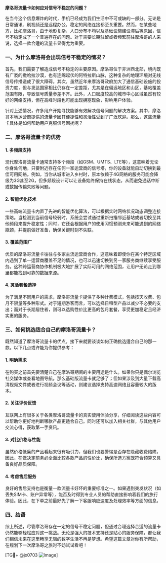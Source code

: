 **摩洛哥流量卡如何应对信号不稳定的问题？**

在当今这个信息爆炸的时代，手机已经成为我们生活中不可或缺的一部分。无论是日常通讯、刷视频还是远程办公，稳定的网络连接都至关重要。然而，在某些地方，比如摩洛哥，由于地形复杂、人口分布不均以及基础设施建设滞后等原因，信号不稳定成了一个普遍存在的问题。对于需要长期驻留或者频繁前往摩洛哥的人来说，选择一款合适的流量卡显得尤为重要。

### 一、为什么摩洛哥会出现信号不稳定的情况？

首先，我们需要了解造成信号不稳定的主要原因。摩洛哥位于非洲西北部，境内既有广袤的撒哈拉沙漠，也有连绵起伏的阿特拉斯山脉，这种复杂的地理环境对无线信号传播造成了很大障碍。其次，虽然近年来摩洛哥政府加大了通信基础设施的投资力度，但与发达国家相比仍存在一定差距，尤其是在偏远地区和山区，基站覆盖范围有限，导致信号质量参差不齐。此外，人口密度较高的城市中心区域虽然有较好的网络支持，但在高峰时段也可能出现拥塞现象，影响用户体验。

针对上述情况，许多用户开始寻找能够有效解决信号问题的解决方案。其中，摩洛哥本地运营商提供的流量卡因其便捷性和灵活性受到了广泛欢迎。那么，这些流量卡具体是如何帮助用户克服信号困扰呢？

### 二、摩洛哥流量卡的优势

#### 1. **多频段支持**
现代摩洛哥流量卡通常支持多个频段（如GSM、UMTS、LTE等），这意味着无论你身处何地，只要附近存在任何一家运营商的信号塔，你的设备就能自动切换到最佳可用网络。例如，当你从城市进入乡村时，原本依赖于4G网络的服务可能会降级为3G甚至2G，但多频段设计可以让设备始终保持在线状态，从而避免通话中断或数据传输失败等问题。

#### 2. **智能优化技术**
一些高端流量卡内置了先进的智能优化算法，可以根据实时网络状况动态调整连接策略。当检测到当前信号较弱时，系统会尝试通过重新扫描邻近基站或者切换至其他频段来提升稳定性；同时，它还会根据用户的使用习惯预测未来可能遇到的网络瓶颈，并提前做好准备，确保关键时刻不失联。

#### 3. **覆盖范围广**
优质的摩洛哥流量卡往往与多家主流运营商合作，这意味着即使你在某个特定区域内遇到了单一运营商覆盖不足的情况，也可以迅速切换到另一家服务商继续享受服务。这种跨运营商协作机制极大地扩展了实际可用的网络范围，让用户无论走到哪里都能找到可靠的数据来源。

#### 4. **灵活套餐选择**
为了满足不同用户的需求，摩洛哥流量卡提供了多种计费模式，包括按天收费、包月不限量等多种形式。对于短期游客而言，可以选择日租型产品以减少不必要的支出；而对于长期居住者，则可以选购性价比更高的包月套餐，享受更加稳定且经济实惠的服务。

### 三、如何挑选适合自己的摩洛哥流量卡？

既然知道了摩洛哥流量卡的优点，接下来就要谈谈如何正确挑选适合自己的那一款。以下几点或许能为你提供参考：

#### 1. **明确需求**
在购买之前首先要清楚自己在摩洛哥期间的主要用途是什么。如果你只是偶尔浏览社交媒体或查看地图导航，那么基础版流量卡就足够了；但如果涉及到大量下载高清视频文件或者进行视频会议等活动，则建议选择支持高速网络且容量较大的版本。

#### 2. **关注评价反馈**
互联网上有很多关于各类摩洛哥流量卡的真实使用体验分享，仔细阅读这些内容可以帮助你更好地判断哪款产品更适合自己。同时还可以加入相关社群，与其他用户交流心得，获取第一手资讯。

#### 3. **对比价格与性能**
虽然价格低廉的产品看起来很有吸引力，但我们也要警惕是否存在隐藏收费陷阱。因此，在做决定前务必全面比较各款产品的性价比，确保所选方案既符合预算又具备良好品质保障。

#### 4. **考虑售后服务**
良好的售后支持也是衡量一款流量卡好坏的重要标准之一。如果遇到突发状况（如丢失SIM卡、账户异常等），能否及时得到专业人员的帮助直接影响着我们的旅行体验。因此，在下单之前最好先了解一下客服响应速度及处理效率等方面的信息。

### 四、结语

综上所述，尽管摩洛哥存在一定的信号不稳定问题，但通过合理选择合适的流量卡仍然能够轻松应对这一挑战。无论是强大的技术支持还是贴心的服务保障，都让我们相信未来在这里畅享无阻的数字生活不再是梦想。希望这篇文章对你有所帮助，在规划下一次摩洛哥之旅时不妨试试看吧！

[TG💪+ @jx0703 ![Image](https://github.com/user-attachments/assets/dbca1d08-cadb-493c-b0ec-ad6f7a83f270)]